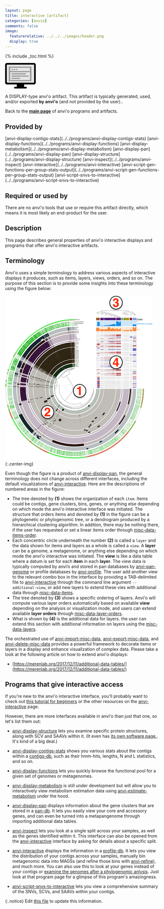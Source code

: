 ```yaml
---
layout: page
title: interactive [artifact]
categories: [anvio]
comments: false
image:
  featurerelative: ../../../images/header.png
  display: true
---
```



{% include _toc.html %}


<img src="../../images/icons/DISPLAY.png" alt="DISPLAY" style="width:100px; border:none" />

A DISPLAY-type anvi'o artifact. This artifact is typically generated, used, and/or exported **by anvi'o** (and not provided by the user)..

Back to the **[main page](../../)** of anvi'o programs and artifacts.

## Provided by


<p style="text-align: left" markdown="1"><span class="artifact-p">[anvi-display-contigs-stats](../../programs/anvi-display-contigs-stats)</span> <span class="artifact-p">[anvi-display-functions](../../programs/anvi-display-functions)</span> <span class="artifact-p">[anvi-display-metabolism](../../programs/anvi-display-metabolism)</span> <span class="artifact-p">[anvi-display-pan](../../programs/anvi-display-pan)</span> <span class="artifact-p">[anvi-display-structure](../../programs/anvi-display-structure)</span> <span class="artifact-p">[anvi-inspect](../../programs/anvi-inspect)</span> <span class="artifact-p">[anvi-interactive](../../programs/anvi-interactive)</span> <span class="artifact-p">[anvi-script-gen-functions-per-group-stats-output](../../programs/anvi-script-gen-functions-per-group-stats-output)</span> <span class="artifact-p">[anvi-script-snvs-to-interactive](../../programs/anvi-script-snvs-to-interactive)</span></p>


## Required or used by


There are no anvi'o tools that use or require this artifact directly, which means it is most likely an end-product for the user.


## Description

This page describes general properties of anvi'o interactive displays and programs that offer anvi'o interactive artifacts.

## Terminology

Anvi'o uses a simple terminology to address various aspects of interactive displays it produces, such as items, layers, views, orders, and so on. The purpose of this section is to provide some insights into these terminology using the figure below:

![an anvi'o display](../../images/anvio_display_template.png){:.center-img}

Even though the figure is a product of <span class="artifact-n">[anvi-display-pan](/software/anvio/help/main/programs/anvi-display-pan)</span>, the general terminology does not change across different interfaces, including the default visualizations of <span class="artifact-n">[anvi-interactive](/software/anvio/help/main/programs/anvi-interactive)</span>. Here are the descriptions of numbered areas in the figure:

* The tree denoted by **(1)** shows the organization of each `item`. Items could be contigs, gene clusters, bins, genes, or anything else depending on which mode the anvi'o interactive interface was initiated. The structure that orders items and denoted by **(1)** in the figure can be a phylogenetic or phylogenomic tree, or a dendrogram produced by a hierarchical clustering algorithm. In addition, there may be nothing there, if the user has requested or set a linear items order through <span class="artifact-n">[misc-data-items-order](/software/anvio/help/main/artifacts/misc-data-items-order)</span>.
* Each concentric circle underneath the number **(2)** is called a `layer` and the data shown for items and layers as a whole is called a `view`. A **layer** can be a genome, a metagenome, or anything else depending on which mode the anvi'o interactive was initiated. The **view** is like a data table where a datum is set for each **item** in each **layer**. The view data is typically computed by anvi’o and stored in pan databases by <span class="artifact-n">[anvi-pan-genome](/software/anvio/help/main/programs/anvi-pan-genome)</span> or profile databases by <span class="artifact-n">[anvi-profile](/software/anvio/help/main/programs/anvi-profile)</span>. The user add another view to the relevant combo box in the interface by providing a TAB-delimited file to <span class="artifact-n">[anvi-interactive](/software/anvio/help/main/programs/anvi-interactive)</span> through the command line argument `--additional-view`, or add new layers to extend these vies with additional data through <span class="artifact-n">[misc-data-items](/software/anvio/help/main/artifacts/misc-data-items)</span>.
* The tree denoted by **(3)** shows a specific ordering of layers. Anvi'o will compute various layer orders automatically based on available **view** depending on the analysis or visualization mode, and users can extend available **layer orders** through <span class="artifact-n">[misc-data-layer-orders](/software/anvio/help/main/artifacts/misc-data-layer-orders)</span>.
* What is shown by **(4)** is the additional data for layers. the user can extend this section with additional information on layers using the <span class="artifact-n">[misc-data-layers](/software/anvio/help/main/artifacts/misc-data-layers)</span>.

The orchestrated use of <span class="artifact-n">[anvi-import-misc-data](/software/anvio/help/main/programs/anvi-import-misc-data)</span>, <span class="artifact-n">[anvi-export-misc-data](/software/anvio/help/main/programs/anvi-export-misc-data)</span>, and <span class="artifact-n">[anvi-delete-misc-data](/software/anvio/help/main/programs/anvi-delete-misc-data)</span> provides a powerful framework to decorate items or layers in a display and enhance visualization of complex data. Please take a look at the following article on how to extend anvi'o displays:

* [https://merenlab.org/2017/12/11/additional-data-tables/](https://merenlab.org/2017/12/11/additional-data-tables/)

## Programs that give interactive access

If you're new to the anvi'o interactive interface, you'll probably want to check out [this tutorial for beginners](http://merenlab.org/tutorials/interactive-interface/) or the other resources on the  <span class="artifact-n">[anvi-interactive](/software/anvio/help/main/programs/anvi-interactive)</span> page.

However, there are more interfaces available in anvi'o than just that one, so let's list them out:

- <span class="artifact-n">[anvi-display-structure](/software/anvio/help/main/programs/anvi-display-structure)</span> lets you examine specific protein structures, along with SCV and SAAVs within it. (It even has [its own software page.](http://merenlab.org/software/anvio-structure/). It's kind of a big deal.)

- <span class="artifact-n">[anvi-display-contigs-stats](/software/anvio/help/main/programs/anvi-display-contigs-stats)</span> shows you various stats about the contigs within a <span class="artifact-n">[contigs-db](/software/anvio/help/main/artifacts/contigs-db)</span>, such as their hmm-hits, lengths, N and L statistics, and so on.

- <span class="artifact-n">[anvi-display-functions](/software/anvio/help/main/programs/anvi-display-functions)</span> lets you quickly browse the functional pool for a given set of genomes or metagenomes.

- <span class="artifact-n">[anvi-display-metabolism](/software/anvio/help/main/programs/anvi-display-metabolism)</span> is still under development but will allow you to interactively view metabolism estimation data using <span class="artifact-n">[anvi-estimate-metabolism](/software/anvio/help/main/programs/anvi-estimate-metabolism)</span> under the hood.

- <span class="artifact-n">[anvi-display-pan](/software/anvio/help/main/programs/anvi-display-pan)</span> displays information about the gene clusters that are stored in a <span class="artifact-n">[pan-db](/software/anvio/help/main/artifacts/pan-db)</span>. It lets you easily view your core and accessory genes, and can even be turned into a metapangenome through importing additional data tables.

- <span class="artifact-n">[anvi-inspect](/software/anvio/help/main/programs/anvi-inspect)</span> lets you look at a single split across your samples, as well as the genes identified within it. This interface can also be opened from the <span class="artifact-n">[anvi-interactive](/software/anvio/help/main/programs/anvi-interactive)</span> interface by asking for details about a specific split.

- <span class="artifact-n">[anvi-interactive](/software/anvio/help/main/programs/anvi-interactive)</span> displays the information in a <span class="artifact-n">[profile-db](/software/anvio/help/main/artifacts/profile-db)</span>. It lets you view the distribution of your contigs across your samples, manually bin metagenomic data into MAGSs (and refine those bins with <span class="artifact-n">[anvi-refine](/software/anvio/help/main/programs/anvi-refine)</span>), and much more. You can also use this to look at your genes instead of your contigs or [examine the genomes after a phylogenomic anlysis](http://merenlab.org/2017/06/07/phylogenomics/). Just look at that program page for a glimpse of this program's amazingness.

- <span class="artifact-n">[anvi-script-snvs-to-interactive](/software/anvio/help/main/programs/anvi-script-snvs-to-interactive)</span> lets you view a comprehensive summary of the SNVs, SCVs, and SAAVs within your contigs.


{:.notice}
Edit [this file](https://github.com/merenlab/anvio/tree/master/anvio/docs/artifacts/interactive.md) to update this information.

